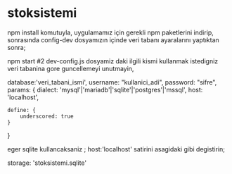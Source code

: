 # stoksistemi

npm install
komutuyla, uygulamamız için gerekli npm paketlerini indirip, sonrasında config-dev dosyamızın içinde veri tabanı ayaralarını yaptıktan sonra;

npm start
#2 dev-config.js dosyamiz daki ilgili kismi kullanmak istedigniz veri tabanina gore guncellemeyi unutmayin,

database:'veri_tabani_ismi',
username: "kullanici_adi",
password: "sifre",
params: {
    dialect: 'mysql'|'mariadb'|'sqlite'|'postgres'|'mssql',
    host: 'localhost',

    define: {
        underscored: true
    }
}


eger sqlite kullancaksaniz ; host:'localhost'  satirini asagidaki gibi degistirin;

storage: 'stoksistemi.sqlite'
